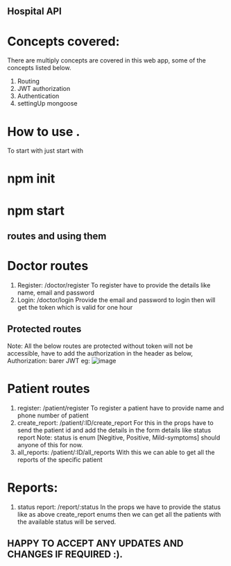 ## Hospital API

# Concepts covered:

There are multiply concepts are covered in this web app, some of the concepts listed below.

1. Routing
2. JWT authorization
3. Authentication
4. settingUp mongoose

# How to use .
To start with just start with 
 # npm init
 # npm start

## routes and using them
# Doctor routes
1. Register:
   /doctor/register
   To register have to provide the details like name, email and password
2. Login:
   /doctor/login
   Provide the email and password to login then will get the token which is valid for one hour
## Protected routes
 Note: All the below routes are protected without token will not be accessible, have to add the authorization in the header as below,
 Authorization: barer JWT
  eg: ![image](https://user-images.githubusercontent.com/112053505/208403329-d422cd01-583d-4416-a126-34fd94d8b1b7.png)
 # Patient routes
  1. register:
     /patient/register
     To register a patient have to provide name and phone number of patient
  2. create_report:
     /patient/:ID/create_report
     For this in the props have to send the patient id and add the details in the form details like status report 
     Note: status is enum [Negitive, Positive, Mild-symptoms] should anyone of this for now.
  3. all_reports:
     /patient/:ID/all_reports
     With this we can able to get all the reports of the specific patient
# Reports:
 1. status report:
    /report/:status
    In the props we have to provide the status like as above create_report enums then we can get all the patients with the available status will be served.
 
 
 ## HAPPY TO ACCEPT ANY UPDATES AND CHANGES IF REQUIRED :).
    
  



